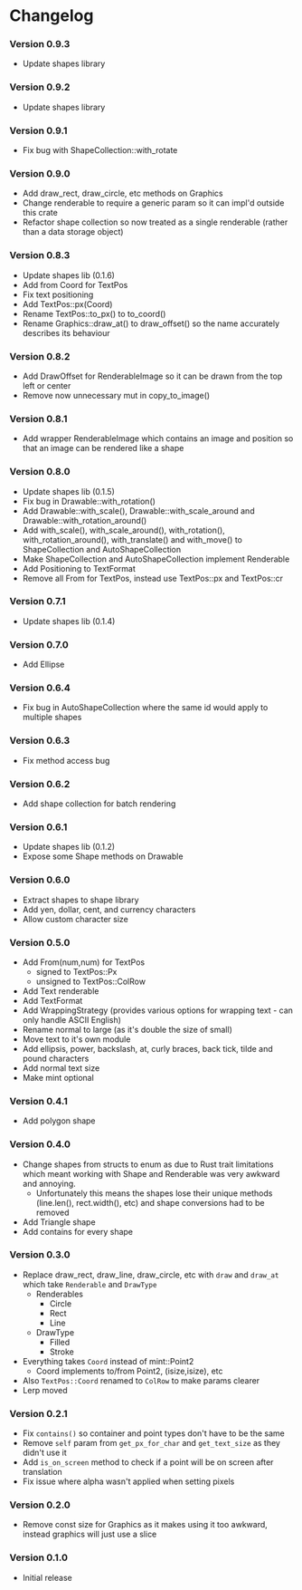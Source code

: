 # Changelog

### Version 0.9.3
- Update shapes library

### Version 0.9.2
- Update shapes library

### Version 0.9.1
- Fix bug with ShapeCollection::with_rotate

### Version 0.9.0
- Add draw_rect, draw_circle, etc methods on Graphics
- Change renderable to require a generic param so it can impl'd outside this crate
- Refactor shape collection so now treated as a single renderable (rather than a data storage object)

### Version 0.8.3
- Update shapes lib (0.1.6)
- Add from Coord for TextPos
- Fix text positioning
- Add TextPos::px(Coord)
- Rename TextPos::to_px() to to_coord()
- Rename Graphics::draw_at() to draw_offset() so the name accurately describes its behaviour

### Version 0.8.2
- Add DrawOffset for RenderableImage so it can be drawn from the top left or center
- Remove now unnecessary mut in copy_to_image()

### Version 0.8.1
- Add wrapper RenderableImage which contains an image and position so that an image can be rendered like a shape

### Version 0.8.0
- Update shapes lib (0.1.5)
- Fix bug in Drawable::with_rotation()
- Add Drawable::with_scale(), Drawable::with_scale_around and Drawable::with_rotation_around()
- Add with_scale(), with_scale_around(), with_rotation(), with_rotation_around(), with_translate() and with_move() to ShapeCollection and AutoShapeCollection
- Make ShapeCollection and AutoShapeCollection implement Renderable
- Add Positioning to TextFormat
- Remove all From for TextPos, instead use TextPos::px and TextPos::cr

### Version 0.7.1
- Update shapes lib (0.1.4)

### Version 0.7.0
- Add Ellipse

### Version 0.6.4
- Fix bug in AutoShapeCollection where the same id would apply to multiple shapes

### Version 0.6.3
- Fix method access bug

### Version 0.6.2
- Add shape collection for batch rendering

### Version 0.6.1
- Update shapes lib (0.1.2)
- Expose some Shape methods on Drawable<Shape>

### Version 0.6.0
- Extract shapes to shape library
- Add yen, dollar, cent, and currency characters
- Allow custom character size

### Version 0.5.0
- Add From(num,num) for TextPos
  - signed to TextPos::Px
  - unsigned to TextPos::ColRow
- Add Text renderable
- Add TextFormat
- Add WrappingStrategy (provides various options for wrapping text - can only handle ASCII English)
- Rename normal to large (as it's double the size of small)
- Move text to it's own module
- Add ellipsis, power, backslash, at, curly braces, back tick, tilde and pound characters
- Add normal text size
- Make mint optional

### Version 0.4.1
- Add polygon shape

### Version 0.4.0
- Change shapes from structs to enum as due to Rust trait limitations which meant working with Shape and Renderable was very awkward and annoying.
  - Unfortunately this means the shapes lose their unique methods (line.len(), rect.width(), etc) and shape conversions had to be removed
- Add Triangle shape
- Add contains for every shape

### Version 0.3.0
- Replace draw_rect, draw_line, draw_circle, etc with `draw` and `draw_at` which take `Renderable` and `DrawType`
  - Renderables
    - Circle
    - Rect
    - Line
  - DrawType
    - Filled
    - Stroke
- Everything takes `Coord` instead of mint::Point2
  - Coord implements to/from Point2, (isize,isize), etc
- Also `TextPos::Coord` renamed to `ColRow` to make params clearer
- Lerp moved

### Version 0.2.1
- Fix `contains()` so container and point types don't have to be the same
- Remove `self` param from `get_px_for_char` and `get_text_size` as they didn't use it
- Add `is_on_screen` method to check if a point will be on screen after translation
- Fix issue where alpha wasn't applied when setting pixels

### Version 0.2.0
- Remove const size for Graphics as it makes using it too awkward, instead graphics will just use a slice

### Version 0.1.0
- Initial release